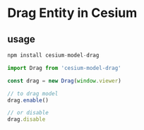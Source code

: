 # Drag Entity in Cesium

## usage

```javascript
npm install cesium-model-drag
```

```javascript
import Drag from 'cesium-model-drag'

const drag = new Drag(window.viewer)

// to drag model
drag.enable()

// or disable
drag.disable
```
